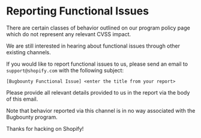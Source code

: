 # Reporting Functional Issues
There are certain classes of behavior outlined on our program policy page which do not represent any relevant CVSS impact. 

We are still interested in hearing about functional issues through other existing channels.

If you would like to report functional issues to us, please send an email to `support@shopify.com` with the following subject:

```
[Bugbounty Functional Issue] <enter the title from your report>
```

Please provide all relevant details provided to us in the report via the body of this email.

Note that behavior reported via this channel is in no way associated with the Bugbounty program.

Thanks for hacking on Shopify!
